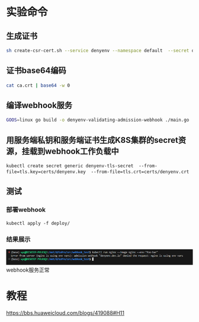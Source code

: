 # 实验命令

## 生成证书
```bash
sh create-csr-cert.sh --service denyenv --namespace default  --secret denyenv-tls-secret
```

## 证书base64编码

```bash
cat ca.crt | base64 -w 0
```
## 编译webhook服务

```bash
GOOS=linux go build -o denyenv-validating-admission-webhook ./main.go
```
## 用服务端私钥和服务端证书生成K8S集群的secret资源，挂载到webhook工作负载中   

```bashs
kubectl create secret generic denyenv-tls-secret  --from-file=tls.key=certs/denyenv.key  --from-file=tls.crt=certs/denyenv.crt
```
##  测试

### 部署webhook
```bashs
kubectl apply -f deploy/
```

### 结果展示
![Alt text](img/image.png)
webhook服务正常

# 教程
https://bbs.huaweicloud.com/blogs/419088#H11